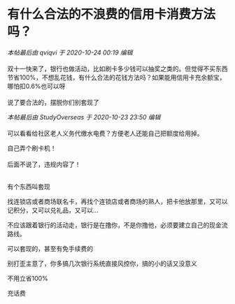 # 有什么合法的不浪费的信用卡消费方法吗？


<i class="pstatus"> 本帖最后由 qviqvi 于 2020-10-24 00:19 编辑 </i><br />
<br />
双十一快来了，银行也做活动，比如刷卡多少钱可以抽奖之类的。但觉得不买东西节省100%，不想乱花钱，有什么合法的花钱方法吗？如果能用信用卡充余额宝，哪怕扣0.6%也可以呀<br />
<br />
说了要合法的，摆脱你们别套现了

<i class="pstatus"> 本帖最后由 StudyOverseas 于 2020-10-23 23:50 编辑 </i><br />
<br />
可以看看给社区老人义务代缴水电费？方便老人还能自己把额度给用掉。

自己弄个刷卡机！<br />
<br />
后面不说了，违规内容了！<br />
<br />
<img src="static/image/smiley/default/lol.gif" smilieid="12" border="0" alt="" /><img src="static/image/smiley/default/lol.gif" smilieid="12" border="0" alt="" /><img src="static/image/smiley/default/lol.gif" smilieid="12" border="0" alt="" />

有个东西叫套现

找连锁店或者商场联名卡，再找个连锁店或者商场的熟人，把卡他放那里，又可以记积分，又可以兑礼品，又可以...<img id="aimg_vd7si" onclick="zoom(this, this.src, 0, 0, 0)" class="zoom" src="https://cdn.jsdelivr.net/gh/hishis/forum-master/public/images/patch.gif" onmouseover="img_onmouseoverfunc(this)" onload="thumbImg(this)" border="0" alt="" />

不应该跟着银行的活动走，银行是在撸你，不是你撸他，必须要建立自己的现金流路线。

可以套现的，甚至有免手续费的

别打歪主意了，你多搞几次银行系统直接风控你，搞的小的话又没意义

不用立省100%

充话费
